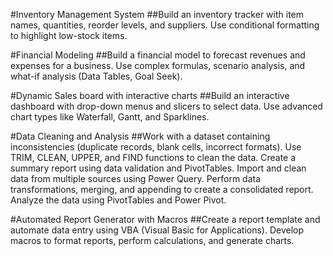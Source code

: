 #Inventory Management System
##Build an inventory tracker with item names, quantities, reorder levels, and suppliers. Use conditional formatting to highlight low-stock items.

#Financial Modeling
##Build a financial model to forecast revenues and expenses for a business. Use complex formulas, scenario analysis, and what-if analysis (Data Tables, Goal Seek).

#Dynamic Sales board with interactive charts
##Build an interactive dashboard with drop-down menus and slicers to select data. Use advanced chart types like Waterfall, Gantt, and Sparklines.

#Data Cleaning and Analysis
##Work with a dataset containing inconsistencies (duplicate records, blank cells, incorrect  formats). Use TRIM, CLEAN, UPPER, and FIND functions to clean the data. Create a summary report using data validation and PivotTables.
Import and clean data from multiple sources using Power Query. Perform data  transformations, merging, and appending to create a consolidated report. Analyze the data using PivotTables and Power Pivot.

#Automated Report Generator with Macros
##Create a report template and automate data entry using VBA (Visual Basic for Applications). Develop macros to format reports, perform calculations, and generate charts.
